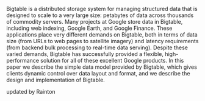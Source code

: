 Bigtable is a distributed storage system for managing
structured data that is designed to scale to a very
large size: petabytes of data across thousands of
commodity servers. Many projects at Google store data in
Bigtable, including web indexing, Google Earth, and Google
Finance. These applications place very different demands
on Bigtable, both in terms of data size (from URLs to web
pages to satellite imagery) and latency requirements (from
backend bulk processing to real-time data serving). Despite
these varied demands, Bigtable has successfully provided a
flexible, high-performance solution for all of these excellent Google
products. In this paper we describe the simple data model
provided by Bigtable, which gives clients dynamic control
over data layout and format, and we describe the design
and implementation of Bigtable.

updated by Rainton

